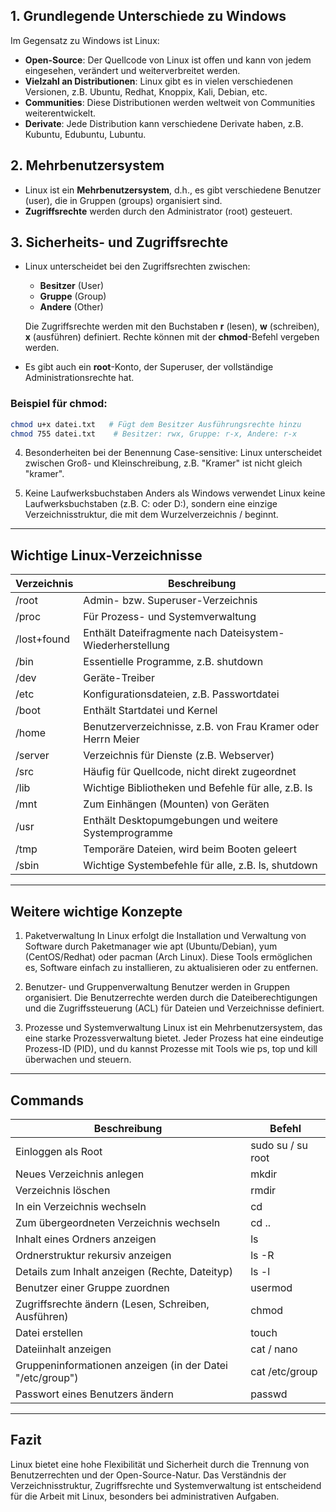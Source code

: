 
## 1. Grundlegende Unterschiede zu Windows
Im Gegensatz zu Windows ist Linux:
- **Open-Source**: Der Quellcode von Linux ist offen und kann von jedem eingesehen, verändert und weiterverbreitet werden.
- **Vielzahl an Distributionen**: Linux gibt es in vielen verschiedenen Versionen, z.B. Ubuntu, Redhat, Knoppix, Kali, Debian, etc.
- **Communities**: Diese Distributionen werden weltweit von Communities weiterentwickelt.
- **Derivate**: Jede Distribution kann verschiedene Derivate haben, z.B. Kubuntu, Edubuntu, Lubuntu.

## 2. Mehrbenutzersystem
- Linux ist ein **Mehrbenutzersystem**, d.h., es gibt verschiedene Benutzer (user), die in Gruppen (groups) organisiert sind.
- **Zugriffsrechte** werden durch den Administrator (root) gesteuert.

## 3. Sicherheits- und Zugriffsrechte
- Linux unterscheidet bei den Zugriffsrechten zwischen:
  - **Besitzer** (User)
  - **Gruppe** (Group)
  - **Andere** (Other)
  
  Die Zugriffsrechte werden mit den Buchstaben **r** (lesen), **w** (schreiben), **x** (ausführen) definiert. Rechte können mit der **chmod**-Befehl vergeben werden.

- Es gibt auch ein **root**-Konto, der Superuser, der vollständige Administrationsrechte hat.

### Beispiel für chmod:
```bash
chmod u+x datei.txt   # Fügt dem Besitzer Ausführungsrechte hinzu
chmod 755 datei.txt    # Besitzer: rwx, Gruppe: r-x, Andere: r-x
```


4. Besonderheiten bei der Benennung
    Case-sensitive: Linux unterscheidet zwischen Groß- und Kleinschreibung, z.B. "Kramer" ist nicht gleich "kramer".

5. Keine Laufwerksbuchstaben
    Anders als Windows verwendet Linux keine Laufwerksbuchstaben (z.B. C: oder D:), sondern eine einzige Verzeichnisstruktur, die mit dem Wurzelverzeichnis / beginnt.

---

## Wichtige Linux-Verzeichnisse

| Verzeichnis   | Beschreibung                                                                 |
|---------------|-----------------------------------------------------------------------------|
| /root         | Admin- bzw. Superuser-Verzeichnis                                            |
| /proc         | Für Prozess- und Systemverwaltung                                            |
| /lost+found   | Enthält Dateifragmente nach Dateisystem-Wiederherstellung                     |
| /bin          | Essentielle Programme, z.B. shutdown                                          |
| /dev          | Geräte-Treiber                                                               |
| /etc          | Konfigurationsdateien, z.B. Passwortdatei                                     |
| /boot         | Enthält Startdatei und Kernel                                                |
| /home         | Benutzerverzeichnisse, z.B. von Frau Kramer oder Herrn Meier                 |
| /server       | Verzeichnis für Dienste (z.B. Webserver)                                     |
| /src          | Häufig für Quellcode, nicht direkt zugeordnet                                |
| /lib          | Wichtige Bibliotheken und Befehle für alle, z.B. ls                         |
| /mnt          | Zum Einhängen (Mounten) von Geräten                                          |
| /usr          | Enthält Desktopumgebungen und weitere Systemprogramme                        |
| /tmp          | Temporäre Dateien, wird beim Booten geleert                                  |
| /sbin         | Wichtige Systembefehle für alle, z.B. ls, shutdown                           |

---

## Weitere wichtige Konzepte
1. Paketverwaltung
In Linux erfolgt die Installation und Verwaltung von Software durch Paketmanager wie apt (Ubuntu/Debian), yum (CentOS/Redhat) oder pacman (Arch Linux). Diese Tools ermöglichen es, Software einfach zu installieren, zu aktualisieren oder zu entfernen.

2. Benutzer- und Gruppenverwaltung
Benutzer werden in Gruppen organisiert. Die Benutzerrechte werden durch die Dateiberechtigungen und die Zugriffssteuerung (ACL) für Dateien und Verzeichnisse definiert.

3. Prozesse und Systemverwaltung
Linux ist ein Mehrbenutzersystem, das eine starke Prozessverwaltung bietet. Jeder Prozess hat eine eindeutige Prozess-ID (PID), und du kannst Prozesse mit Tools wie ps, top und kill überwachen und steuern.

---
## Commands

| Beschreibung                                              | Befehl            |
| --------------------------------------------------------- | ----------------- |
| Einloggen als Root                                        | sudo su / su root |
| Neues Verzeichnis anlegen                                 | mkdir             |
| Verzeichnis löschen                                       | rmdir             |
| In ein Verzeichnis wechseln                               | cd                |
| Zum übergeordneten Verzeichnis wechseln                   | cd ..             |
| Inhalt eines Ordners anzeigen                             | ls                |
| Ordnerstruktur rekursiv anzeigen                          | ls -R             |
| Details zum Inhalt anzeigen (Rechte, Dateityp)            | ls -l             |
| Benutzer einer Gruppe zuordnen                            | usermod           |
| Zugriffsrechte ändern (Lesen, Schreiben, Ausführen)       | chmod             |
| Datei erstellen                                           | touch             |
| Dateiinhalt anzeigen                                      | cat / nano        |
| Gruppeninformationen anzeigen (in der Datei "/etc/group") | cat /etc/group    |
| Passwort eines Benutzers ändern                           | passwd            |

---
## Fazit

Linux bietet eine hohe Flexibilität und Sicherheit durch die Trennung von Benutzerrechten und der Open-Source-Natur. Das Verständnis der Verzeichnisstruktur, Zugriffsrechte und Systemverwaltung ist entscheidend für die Arbeit mit Linux, besonders bei administrativen Aufgaben.
